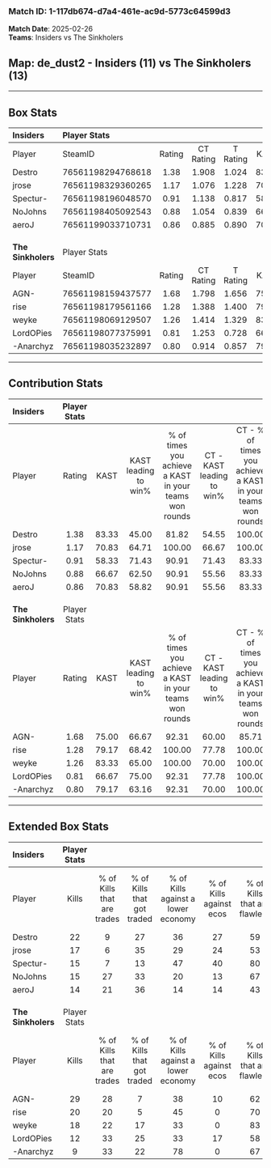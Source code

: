 ### Match ID: 1-117db674-d7a4-461e-ac9d-5773c64599d3  
**Match Date**: 2025-02-26  
**Teams**: Insiders vs The Sinkholers  

## **Map**: de_dust2 - Insiders (11) vs The Sinkholers (13)  
---  

## Box Stats  

| **Insiders**       | Player Stats      |        |           |          |       |       |       |         |        |      |     |
| :- | :- | :-: | :-: | :-: | :-: | :-: | :-: | :-: | :-: | :-: | :-: |
| Player             | SteamID           | Rating | CT Rating | T Rating | KAST  |  ADR  | Kills | Assists | Deaths | K/D  | HS% |
| Destro             | 76561198294768618 |  1.38  |   1.908   |  1.024   | 83.33 | 100.6 |  22   |    9    |   20   | 1.10 | 45  |
| jrose              | 76561198329360265 |  1.17  |   1.076   |  1.228   | 70.83 | 81.6  |  17   |    8    |   14   | 1.21 | 47  |
| Spectur-           | 76561198196048570 |  0.91  |   1.138   |  0.817   | 58.33 | 75.1  |  15   |    5    |   17   | 0.88 | 66  |
| NoJohns            | 76561198405092543 |  0.88  |   1.054   |  0.839   | 66.67 | 55.5  |  15   |    3    |   18   | 0.83 | 60  |
| aeroJ              | 76561199033710731 |  0.86  |   0.885   |  0.890   | 70.83 | 59.9  |  14   |    3    |   19   | 0.74 | 57  |
|                    |                   |        |           |          |       |       |       |         |        |      |     |
|                    |                   |        |           |          |       |       |       |         |        |      |     |
|                    |                   |        |           |          |       |       |       |         |        |      |     |
| **The Sinkholers** | Player Stats      |        |           |          |       |       |       |         |        |      |     |
| Player             | SteamID           | Rating | CT Rating | T Rating | KAST  |  ADR  | Kills | Assists | Deaths | K/D  | HS% |
| AGN-               | 76561198159437577 |  1.68  |   1.798   |  1.656   | 75.00 | 99.4  |  29   |    5    |   14   | 2.07 | 41  |
| rise               | 76561198179561166 |  1.28  |   1.388   |  1.400   | 79.17 | 78.0  |  20   |    7    |   16   | 1.25 | 65  |
| weyke              | 76561198069129507 |  1.26  |   1.414   |  1.329   | 83.33 | 86.7  |  18   |    5    |   16   | 1.13 | 27  |
| LordOPies          | 76561198077375991 |  0.81  |   1.253   |  0.728   | 66.67 | 79.3  |  12   |   11    |   21   | 0.57 | 58  |
| -Anarchyz          | 76561198035232897 |  0.80  |   0.914   |  0.857   | 79.17 | 49.7  |   9   |    7    |   16   | 0.56 | 55  |
---  

## Contribution Stats  

| **Insiders**       | Player Stats |       |                      |                                                        |                           |                                                             |                          |                                                            |
| :- | :-: | :-: | :-: | :-: | :-: | :-: | :-: | :-: |
| Player             |    Rating    | KAST  | KAST leading to win% | % of times you achieve a KAST in your teams won rounds | CT - KAST leading to win% | CT - % of times you achieve a KAST in your teams won rounds | T - KAST leading to win% | T - % of times you achieve a KAST in your teams won rounds |
| Destro             |     1.38     | 83.33 |        45.00         |                         81.82                          |           54.55           |                           100.00                            |          33.33           |                           60.00                            |
| jrose              |     1.17     | 70.83 |        64.71         |                         100.00                         |           66.67           |                           100.00                            |          62.50           |                           100.00                           |
| Spectur-           |     0.91     | 58.33 |        71.43         |                         90.91                          |           71.43           |                            83.33                            |          71.43           |                           100.00                           |
| NoJohns            |     0.88     | 66.67 |        62.50         |                         90.91                          |           55.56           |                            83.33                            |          71.43           |                           100.00                           |
| aeroJ              |     0.86     | 70.83 |        58.82         |                         90.91                          |           55.56           |                            83.33                            |          62.50           |                           100.00                           |
|                    |              |       |                      |                                                        |                           |                                                             |                          |                                                            |
|                    |              |       |                      |                                                        |                           |                                                             |                          |                                                            |
|                    |              |       |                      |                                                        |                           |                                                             |                          |                                                            |
| **The Sinkholers** | Player Stats |       |                      |                                                        |                           |                                                             |                          |                                                            |
| Player             |    Rating    | KAST  | KAST leading to win% | % of times you achieve a KAST in your teams won rounds | CT - KAST leading to win% | CT - % of times you achieve a KAST in your teams won rounds | T - KAST leading to win% | T - % of times you achieve a KAST in your teams won rounds |
| AGN-               |     1.68     | 75.00 |        66.67         |                         92.31                          |           60.00           |                            85.71                            |          75.00           |                           100.00                           |
| rise               |     1.28     | 79.17 |        68.42         |                         100.00                         |           77.78           |                           100.00                            |          60.00           |                           100.00                           |
| weyke              |     1.26     | 83.33 |        65.00         |                         100.00                         |           70.00           |                           100.00                            |          60.00           |                           100.00                           |
| LordOPies          |     0.81     | 66.67 |        75.00         |                         92.31                          |           77.78           |                           100.00                            |          71.43           |                           83.33                            |
| -Anarchyz          |     0.80     | 79.17 |        63.16         |                         92.31                          |           70.00           |                           100.00                            |          55.56           |                           83.33                            |
---  

## Extended Box Stats  

| **Insiders**       | Player Stats |                            |                            |                                    |                         |                              |                                 |        |                             |                                     |                          |                               |                            |
| :- | :-: | :-: | :-: | :-: | :-: | :-: | :-: | :-: | :-: | :-: | :-: | :-: | :-: |
| Player             |    Kills     | % of Kills that are trades | % of Kills that got traded | % of Kills against a lower economy | % of Kills against ecos | % of Kills that are flawless | % of Kills that are close duels | Deaths | % of Deaths that get traded | % of Deaths against a lower economy | % of Deaths against ecos | % of Deaths that are flawless | % of Deaths that are close |
| Destro             |      22      |             9              |             27             |                 36                 |           27            |              59              |                0                |   20   |             20              |                 15                  |            10            |              65               |             0              |
| jrose              |      17      |             6              |             35             |                 29                 |           24            |              53              |                0                |   14   |              0              |                  0                  |            0             |              79               |             0              |
| Spectur-           |      15      |             7              |             13             |                 47                 |           40            |              80              |                0                |   17   |             18              |                  0                  |            0             |              53               |             12             |
| NoJohns            |      15      |             27             |             33             |                 20                 |           13            |              67              |               13                |   18   |             17              |                  6                  |            0             |              72               |             6              |
| aeroJ              |      14      |             21             |             36             |                 14                 |           14            |              43              |               14                |   19   |              5              |                 11                  |            5             |              79               |             0              |
|                    |              |                            |                            |                                    |                         |                              |                                 |        |                             |                                     |                          |                               |                            |
|                    |              |                            |                            |                                    |                         |                              |                                 |        |                             |                                     |                          |                               |                            |
|                    |              |                            |                            |                                    |                         |                              |                                 |        |                             |                                     |                          |                               |                            |
| **The Sinkholers** | Player Stats |                            |                            |                                    |                         |                              |                                 |        |                             |                                     |                          |                               |                            |
| Player             |    Kills     | % of Kills that are trades | % of Kills that got traded | % of Kills against a lower economy | % of Kills against ecos | % of Kills that are flawless | % of Kills that are close duels | Deaths | % of Deaths that get traded | % of Deaths against a lower economy | % of Deaths against ecos | % of Deaths that are flawless | % of Deaths that are close |
| AGN-               |      29      |             28             |             7              |                 38                 |           10            |              62              |                3                |   14   |             14              |                 29                  |            0             |              71               |             7              |
| rise               |      20      |             20             |             5              |                 45                 |            0            |              70              |                5                |   16   |             31              |                 25                  |            0             |              50               |             6              |
| weyke              |      18      |             22             |             17             |                 33                 |            0            |              83              |                0                |   16   |             31              |                 25                  |            0             |              81               |             0              |
| LordOPies          |      12      |             33             |             25             |                 33                 |           17            |              58              |                0                |   21   |             38              |                 33                  |            5             |              43               |             5              |
| -Anarchyz          |      9       |             33             |             22             |                 78                 |            0            |              67              |               11                |   16   |             25              |                 19                  |            0             |              63               |             6              |

